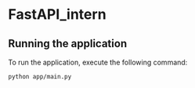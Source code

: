 # FastAPI_intern

## Running the application

To run the application, execute the following command:

```bash
python app/main.py

